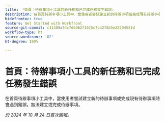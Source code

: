```yaml
---
title: 「首頁：待辦事項小工具的新任務和已完成任務發生錯誤」
description: 在首頁待辦事項小工具中，當使用者嘗試建立新的待辦事項或完成現有待辦事項時會遇到錯誤，無法建立或完成待辦事項。
hidefromtoc: true
feature: Get Started with Workfront
source-git-commit: c11389a7dc7d6d62f1025c7c42f8b5e22204581d
workflow-type: ht
source-wordcount: '82'
ht-degree: 100%

---
```


# 首頁：待辦事項小工具的新任務和已完成任務發生錯誤

在首頁待辦事項小工具中，當使用者嘗試建立新的待辦事項或完成現有待辦事項時會遇到錯誤，無法建立或完成待辦事項。

_於 2024 年 10 月 24 日首次回報。_
